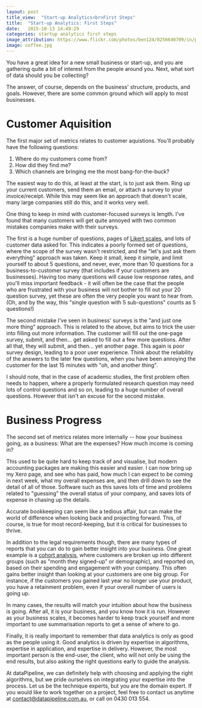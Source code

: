 ```yaml
---
layout: post
title_view:  "Start-up Analytics<br>First Steps"
title:  "Start-up Analytics: First Steps"
date:   2015-10-13 14:49:29
categories: startup analytics first steps
image_attribution: https://www.flickr.com/photos/ben124/8256640709/in/photolist-dzBrCi-dWcYXQ-56P4E3-c8XkcS-9jJxG8-4rLoBN-f9xNuq-riVKL2-7khdoc-naY5im-a2N6ck-c8Xhfq-8W6kEp-hhZ8nb-qrracq-egg2S1-sstL1u-8cxGxH-nC3kSV-75QJPn-7X3Z79-cY3P75-4AG5gy-icF9c5-jvgBrt-hiqjA2-oDm4ji-bw4KmG-o7oy4T-a6XvCC-7ChKXN-n3p15t-sPm7AL-7tQs4f-a4kv9A-jSsHH6-eeZsCn-pHWLLT-8eujR7-a8V3bN-f9iyGk-dKWk7U-brQo1F-mfX34a-nfei1D-vp1k9M-ejXqzZ-9pu2Sn-8FpDy2-icyc6r
image: coffee.jpg
---
```


You have a great idea for a new small business or start-up, and you are gathering quite a bit of interest from the people around you.
Next, what sort of data should you be collecting?

The answer, of course, depends on the business' structure, products, and goals.
However, there are some common ground which will apply to most businesses.

Customer Aquisition
==

The first major set of metrics relates to customer aquistions.
You'll probably have the following questions:

1. Where do my customers come from?
2. How did they find me?
3. Which channels are bringing me the most bang-for-the-buck?

The easiest way to do this, at least at the start, is to just ask them.
Ring up your current customers, send them an email, or attach a survey to your invoice/receipt.
While this may seem like an approach that doesn't scale, many large companies still do this, and it works very well.

One thing to keep in mind with customer-focused surveys is length.
I've found that many customers will get quite annoyed with two common mistakes companies make with their surveys.

The first is a huge number of questions, pages of [Likert scales](https://en.wikipedia.org/wiki/Likert_scale#/media/File:Example_Likert_Scale.svg), and lots of customer data asked for.
This indicates a poorly formed set of questions, where the scope of the survey wasn't restricted, and the "let's just ask them everything" approach was taken.
Keep it small, keep it simple, and limit yourself to about 5 questions, and never, ever, more than 10 questions for a business-to-customer survey (that includes if your customers are businesses).
Having too many questions will cause low response rates, and you'll miss important feedback - it will often be the case that the people who are frustrated with your business will not bother to fill out your 20 question survey, yet these are often the very people you want to hear from.
(Oh, and by the way, this "single question with 5 sub-questions" counts as 5 questions!)

The second mistake I've seen in business' surveys is the "and just one more thing" approach.
This is related to the above, but aims to trick the user into filling out more information.
The customer will fill out the one-page survey, submit, and then... get asked to fill out a few more questions.
After all that, they will submit, and then... yet another page.
This again is poor survey design, leading to a poor user experience.
Think about the reliability of the answers to the later few questions, when you have been annoying the customer for the last 15 minutes with "oh, and another thing".

I should note, that in the case of academic studies, the first problem often needs to happen, where a properly formulated research question may need lots of control questions and so on, leading to a huge number of overall questions.
However that isn't an excuse for the second mistake.


Business Progress
==

The second set of metrics relates more internally -- how your business going, as a business: What are the expenses? How much income is coming in?

This used to be quite hard to keep track of and visualise, but modern accounting packages are making this easier and easier.
I can now bring up my Xero page, and see who has paid, how much I can expect to be coming in next week, what my overall expenses are, and then drill down to see the detail of all of those.
Software such as this saves lots of time and problems related to "guessing" the overall status of your company, and saves lots of expense in chasing up the details.

Accurate bookkeeping can seem like a tedious affair, but can make the world of difference when looking back and projecting forward.
This, of course, is true for most record-keeping, but it is critical for businesses to thrive.

In addition to the legal requirements though, there are many types of reports that you can do to gain better insight into your business.
One great example is a [cohort analysis](https://en.wikipedia.org/wiki/Cohort_analysis), where customers are broken up into different groups (such as "month they signed-up" or demographic), and reported on, based on their spending and engagement with your company. 
This often gains better insight than looking at your customers are one big group.
For instance, if the customers you gained last year no longer use your product, you have a retainment problem, even if your overall number of users is going up.

In many cases, the results will match your intuition about how the business is going.
After all, it is your business, and you know how it is run.
However as your business scales, it becomes harder to keep track yourself and more important to use summarisation reports to get a sense of where to go.

Finally, it is really important to remember that data analytics is only as good as the people using it.
Good analytics is driven by expertise in algorithms, expertise in application, and expertise in delivery.
However, the most important person is the end-user, the client, who will not only be using the end results, but also asking the right questions early to guide the analysis.

At dataPipeline, we can definitely help with choosing and applying the right algorithms, but we pride ourselves on integrating your expertise into the process.
Let us be the technique experts, but you are the domain expert.
If you would like to work together on a project, feel free to contact us anytime at [contact@datapipeline.com.au](mailto:contact@datapipeline.com.au), or call on 0430 013 554.
